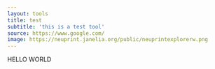 ```yaml
---
layout: tools
title: test
subtitle: 'this is a test tool'
source: https://www.google.com/
image: https://neuprint.janelia.org/public/neuprintexplorerw.png
---
```

HELLO WORLD
